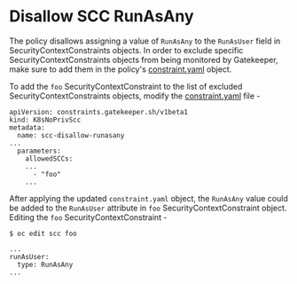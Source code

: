 # Disallow SCC RunAsAny

The policy disallows assigning a value of `RunAsAny` to the `RunAsUser` field in SecurityContextConstraints objects. In order to exclude specific SecurityContextConstraints objects from being monitored by Gatekeeper, make sure to add them in the policy's [constraint.yaml](./constraint.yaml) object.

To add the `foo` SecurityContextConstraint to the list of excluded SecurityContextConstraints objects, modify the [constraint.yaml](./constraint.yaml) file -

```
apiVersion: constraints.gatekeeper.sh/v1beta1
kind: K8sNoPrivScc
metadata:
  name: scc-disallow-runasany
...
  parameters:
    allowedSCCs:
    ...
      - "foo"
    ...
```

After applying the updated `constraint.yaml` object, the `RunAsAny` value could be added to the `RunAsUser` attribute in `foo` SecurityContextConstraint object. Editing the `foo` SecurityContextConstraint -
```
$ oc edit scc foo

...
runAsUser:
  type: RunAsAny
...
```